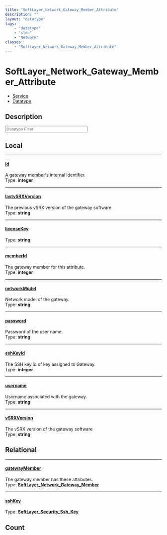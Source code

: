 ```yaml
---
title: "SoftLayer_Network_Gateway_Member_Attribute"
description: ""
layout: "datatype"
tags:
    - "datatype"
    - "sldn"
    - "Network"
classes:
    - "SoftLayer_Network_Gateway_Member_Attribute"
---
```


# SoftLayer_Network_Gateway_Member_Attribute
<div id='service-datatype'>
    <ul id='sldn-reference-tabs'>
    <li id='service'> <a href='/reference/services/SoftLayer_Network_Gateway_Member_Attribute' >Service</a></li>    <li id='datatype'> <a href='/reference/datatypes/SoftLayer_Network_Gateway_Member_Attribute' >Datatype</a></li>
    </ul>
</div>

## Description 






<!-- Filer BEGIN -->
<div class="view-filters">
        <div class="clearfix">
            <div class="search-input-box">
                <input placeholder="Datatype Filter" onkeyup="titleSearch(inputId='prop-input', divId='properties', elementClass='prop-row')" 
                    type="text" id="prop-input" value="" size="30" maxlength="128" class="form-text">
            </div>
        </div>
</div>
<!-- Filer END -->

<div id="properties" class="content">
<div id="localProperties" class="prop-content" >

## Local
<div class="prop-row">

-----
[id]: #id
#### [id]
A gateway member's internal identifier.   
<span class="type-label">Type: </span>**integer**


</div>
<div class="prop-row">

-----
[lastvSRXVersion]: #lastvsrxversion
#### [lastvSRXVersion]
The previous vSRX version of the gateway software   
<span class="type-label">Type: </span>**string**


</div>
<div class="prop-row">

-----
[licenseKey]: #licensekey
#### [licenseKey]
  
<span class="type-label">Type: </span>**string**


</div>
<div class="prop-row">

-----
[memberId]: #memberid
#### [memberId]
The gateway member for this attribute.   
<span class="type-label">Type: </span>**integer**


</div>
<div class="prop-row">

-----
[networkModel]: #networkmodel
#### [networkModel]
Network model of the gateway.  
<span class="type-label">Type: </span>**string**


</div>
<div class="prop-row">

-----
[password]: #password
#### [password]
Password of the user name.  
<span class="type-label">Type: </span>**string**


</div>
<div class="prop-row">

-----
[sshKeyId]: #sshkeyid
#### [sshKeyId]
The SSH key id of key assigned to Gateway.   
<span class="type-label">Type: </span>**integer**


</div>
<div class="prop-row">

-----
[username]: #username
#### [username]
Username associated with the gateway.  
<span class="type-label">Type: </span>**string**


</div>
<div class="prop-row">

-----
[vSRXVersion]: #vsrxversion
#### [vSRXVersion]
The vSRX version of the gateway software   
<span class="type-label">Type: </span>**string**


</div>
</div>
<!-- LOCAL PROPERTY END -->

<div id="relationalProperties"  class="prop-content" >

## Relational
<div class="prop-row">

-----
[gatewayMember]: #gatewaymember
#### [gatewayMember]
The gateway member has these attributes.  
<span class="type-label">Type: </span>**<a href='/reference/datatypes/SoftLayer_Network_Gateway_Member'>SoftLayer_Network_Gateway_Member </a>**


</div>
<div class="prop-row">

-----
[sshKey]: #sshkey
#### [sshKey]
  
<span class="type-label">Type: </span>**<a href='/reference/datatypes/SoftLayer_Security_Ssh_Key'>SoftLayer_Security_Ssh_Key </a>**


</div>

## Count
</div>


